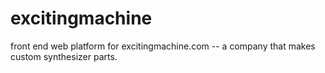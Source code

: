 # excitingmachine
front end web platform for excitingmachine.com -- a company that makes custom synthesizer parts. 
